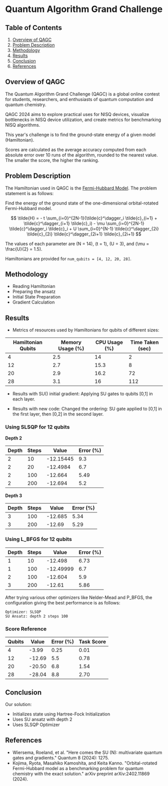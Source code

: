 # Quantum Algorithm Grand Challenge

## Table of Contents

1. [Overview of QAGC](#Overview)
2. [Problem Description](#Description)
3. [Methodology](#Methods)
4. [Results](#Results)
5. [Conclusion](#Conclusion)
6. [References](#References)

## Overview of QAGC <a id="Overview"></a>
The Quantum Algorithm Grand Challenge (QAGC) is a global online contest for students, researchers, and enthusiasts of quantum computation and quantum chemistry.

QAGC 2024 aims to explore practical uses for NISQ devices, visualize bottlenecks in NISQ device utilization, and create metrics for benchmarking NISQ algorithms.

This year's challenge is to find the ground-state energy of a given model (Hamiltonian).

Scores are calculated as the average accuracy computed from each absolute error over 10 runs of the algorithm, rounded to the nearest value. The smaller the score, the higher the ranking.

## Problem Description <a id="Description"></a>
The Hamiltonian used in QAGC is the [Fermi-Hubbard Model](https://arxiv.org/abs/2402.11869). The problem statement is as follows:

Find the energy of the ground state of the one-dimensional orbital-rotated Fermi-Hubbard model.

$$
\tilde{H} = - t \sum_{i=0}^{2N-1}(\tilde{c}^\dagger_i \tilde{c}_{i+1} + \tilde{c}^\dagger_{i+1} \tilde{c}_i)  - \mu \sum_{i=0}^{2N-1} \tilde{c}^\dagger_i \tilde{c}_i + U \sum_{i=0}^{N-1} \tilde{c}^\dagger_{2i} \tilde{c}_{2i} \tilde{c}^\dagger_{2i+1} \tilde{c}_{2i+1}
$$

The values of each parameter are \(N = 14\), \(t = 1\), \(U = 3\), and \(\mu = \frac{U}{2} = 1.5\).

Hamiltonians are provided for `num_qubits = [4, 12, 20, 28]`.

## Methodology <a id="Methods"></a>
- Reading Hamiltonian
- Preparing the ansatz
- Initial State Preparation
- Gradient Calculation

## Results <a id="Results"></a>
- Metrics of resources used by Hamiltonians for qubits of different sizes:

| Hamiltonian Qubits | Memory Usage (%) | CPU Usage (%) | Time Taken (sec) |
|--------------------|------------------|---------------|------------------|
| 4                  | 2.5              | 14            | 2                |
| 12                 | 2.7              | 15.3          | 8                |
| 20                 | 2.9              | 16.2          | 72               |
| 28                 | 3.1              | 16            | 112              |

- Results with SU() initial gradient:
  Applying SU gates to qubits [0,1] in each layer.

- Results with new code:
  Changed the ordering: SU gate applied to [0,1] in the first layer, then [0,2] in the second layer.

### Using SLSQP for 12 qubits

**Depth 2**

| Depth | Steps | Value      | Error (%) |
|-------|-------|------------|-----------|
| 2     | 10    | -12.15445  | 9.3       |
| 2     | 20    | -12.4984   | 6.7       |
| 2     | 100   | -12.664    | 5.49      |
| 2     | 200   | -12.694    | 5.2       |

**Depth 3**

| Depth | Steps | Value   | Error (%) |
|-------|-------|---------|-----------|
| 3     | 100   | -12.685 | 5.34      |
| 3     | 200   | -12.69  | 5.29      |

### Using L_BFGS for 12 qubits

| Depth | Steps | Value      | Error (%) |
|-------|-------|------------|-----------|
| 1     | 10    | -12.498    | 6.73      |
| 1     | 100   | -12.49999  | 6.7       |
| 2     | 100   | -12.604    | 5.9       |
| 3     | 200   | -12.61     | 5.86      |

After trying various other optimizers like Nelder-Mead and P_BFGS, the configuration giving the best performance is as follows:

```
Optimizer: SLSQP
SU Ansatz: depth 2 steps 100
```
### Score Reference

| Qubits | Value  | Error (%) | Task Score |
|--------|--------|-----------|------------|
| 4      | -3.99  | 0.25      | 0.01       |
| 12     | -12.69 | 5.5       | 0.78       |
| 20     | -20.50 | 6.8       | 1.54       |
| 28     | -28.04 | 8.8       | 2.70       |

## Conclusion <a id="Conclusion"></a>

Our solution:

- Initializes state using Hartree-Fock Initialization
- Uses SU ansatz with depth 2
- Uses SLSQP Optimizer

## References <a id="References"></a>
- Wiersema, Roeland, et al. "Here comes the SU (N): multivariate quantum gates and gradients." Quantum 8 (2024): 1275.
- Kojima, Ryota, Masahiko Kamoshita, and Keita Kanno. "Orbital-rotated Fermi-Hubbard model as a benchmarking problem for quantum chemistry with the exact solution." arXiv preprint arXiv:2402.11869 (2024).
